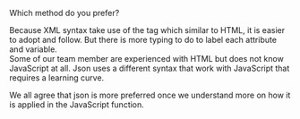 Which method do you prefer?

Because  XML syntax take use of the tag which similar to HTML, it is easier to adopt and follow. But there is more typing to do to label each attribute and variable.  
Some of our team member are experienced with HTML but does not know JavaScript at all. Json uses a different syntax that work with JavaScript that requires a learning curve.

We all agree that json is more preferred once we understand more on how it is applied in the JavaScript function.
